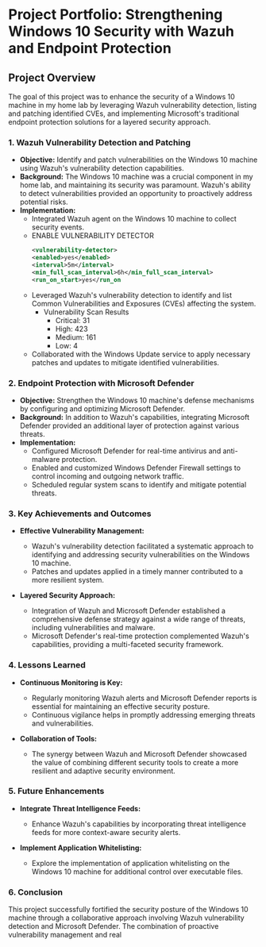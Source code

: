 # Project Portfolio: Strengthening Windows 10 Security with Wazuh and Endpoint Protection

## Project Overview
The goal of this project was to enhance the security of a Windows 10 machine in my home lab by leveraging Wazuh vulnerability detection, listing and patching identified CVEs, and implementing Microsoft's traditional endpoint protection solutions for a layered security approach.

### 1. Wazuh Vulnerability Detection and Patching
- **Objective:** Identify and patch vulnerabilities on the Windows 10 machine using Wazuh's vulnerability detection capabilities.
- **Background:** The Windows 10 machine was a crucial component in my home lab, and maintaining its security was paramount. Wazuh's ability to detect vulnerabilities provided an opportunity to proactively address potential risks.
- **Implementation:**
  - Integrated Wazuh agent on the Windows 10 machine to collect security events.
  - ENABLE VULNERABILITY DETECTOR
       ```xml
       <vulnerability-detector>
      <enabled>yes</enabled>
      <interval>5m</interval>
      <min_full_scan_interval>6h</min_full_scan_interval>
      <run_on_start>yes</run_on
  - Leveraged Wazuh's vulnerability detection to identify and list Common Vulnerabilities and Exposures (CVEs) affecting the system.
    - Vulnerability Scan Results
        - Critical: 31
         -  High: 423
         - Medium: 161
         - Low: 4
  - Collaborated with the Windows Update service to apply necessary patches and updates to mitigate identified vulnerabilities.

### 2. Endpoint Protection with Microsoft Defender
- **Objective:** Strengthen the Windows 10 machine's defense mechanisms by configuring and optimizing Microsoft Defender.
- **Background:** In addition to Wazuh's capabilities, integrating Microsoft Defender provided an additional layer of protection against various threats.
- **Implementation:**
  - Configured Microsoft Defender for real-time antivirus and anti-malware protection.
  - Enabled and customized Windows Defender Firewall settings to control incoming and outgoing network traffic.
  - Scheduled regular system scans to identify and mitigate potential threats.

### 3. Key Achievements and Outcomes
- **Effective Vulnerability Management:**
  - Wazuh's vulnerability detection facilitated a systematic approach to identifying and addressing security vulnerabilities on the Windows 10 machine.
  - Patches and updates applied in a timely manner contributed to a more resilient system.

- **Layered Security Approach:**
  - Integration of Wazuh and Microsoft Defender established a comprehensive defense strategy against a wide range of threats, including vulnerabilities and malware.
  - Microsoft Defender's real-time protection complemented Wazuh's capabilities, providing a multi-faceted security framework.

### 4. Lessons Learned
- **Continuous Monitoring is Key:**
  - Regularly monitoring Wazuh alerts and Microsoft Defender reports is essential for maintaining an effective security posture.
  - Continuous vigilance helps in promptly addressing emerging threats and vulnerabilities.

- **Collaboration of Tools:**
  - The synergy between Wazuh and Microsoft Defender showcased the value of combining different security tools to create a more resilient and adaptive security environment.

### 5. Future Enhancements
- **Integrate Threat Intelligence Feeds:**
  - Enhance Wazuh's capabilities by incorporating threat intelligence feeds for more context-aware security alerts.
  
- **Implement Application Whitelisting:**
  - Explore the implementation of application whitelisting on the Windows 10 machine for additional control over executable files.

### 6. Conclusion
This project successfully fortified the security posture of the Windows 10 machine through a collaborative approach involving Wazuh vulnerability detection and Microsoft Defender. The combination of proactive vulnerability management and real
